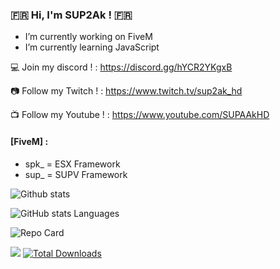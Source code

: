 ### :fr: Hi, I'm SUP2Ak ! :fr:

- I’m currently working on FiveM
- I’m currently learning JavaScript

💻 Join my discord ! : https://discord.gg/hYCR2YKgxB

📷 Follow my Twitch ! : https://www.twitch.tv/sup2ak_hd

📺 Follow my Youtube ! : https://www.youtube.com/SUPAAkHD

#### [FiveM] :
- spk_ = ESX Framework
- sup_ = SUPV Framework 

![Github stats](https://github-readme-stats.vercel.app/api?username=SUP2Ak&show_icons=true&theme=radical)

![GitHub stats Languages](https://github-readme-stats.vercel.app/api/top-langs/?username=SUP2Ak&layout=compact&theme=radical)

![Repo Card](https://github-readme-stats.vercel.app/api/pin/?username=SUP2Ak&repo=spk_core&show_owner=true&theme=radical)

![](https://komarev.com/ghpvc/?username=SUP2Ak&color=brightgreen)
[![Total Downloads](http://poser.pugx.org/phpunit/phpunit/downloads)](https://packagist.org/packages/phpunit/phpunit)

